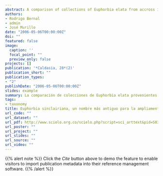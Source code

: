 ```yaml
---
abstract: A comparison of collections of Euphorbia elata from accross its range with specimens of E. sinclairiana from its only known locality, the island of Gorgona, off the Pacific coast of Colombia, shows that the two entities are better treated as conspecific, under the older name E. sinclairiana.
authors:
- Rodrigo Bernal
- admin
- José Murillo
date: "2006-05-06T00:00:00Z"
doi: ""
featured: false
image:
  caption: ''
  focal_point: ""
  preview_only: false
projects: []
publication: '*Caldasia, 28*(2)'
publication_short: ""
publication_types:
- "2"
publishDate: "2006-05-06T00:00:00Z"
slides: example
summary: La comparación de colecciones de Euphorbia elata provenientes de toda su área de distribución, con especímenes de E. sinclairiana de su única localidad conocida, la isla de Gorgona, frente a la costa Pacífica de Colombia, muestran que ambas entidades deben tratarse como coespecíficas, bajo el nombre E. sinclairiana, que es el más antiguo.
tags:
- taxonomy
title: Euphorbia sinclairiana, un nombre más antiguo para la ampliamente distribuida Euphorbia elata
url_code: ""
url_dataset: ""
url_pdf: http://www.scielo.org.co/scielo.php?script=sci_arttext&pid=S0366-52322006000200005
url_poster: ""
url_project: ""
url_slides: ""
url_source: ""
url_video: ""
---
```


{{% alert note %}}
Click the *Cite* button above to demo the feature to enable visitors to import publication metadata into their reference management software.
{{% /alert %}}

